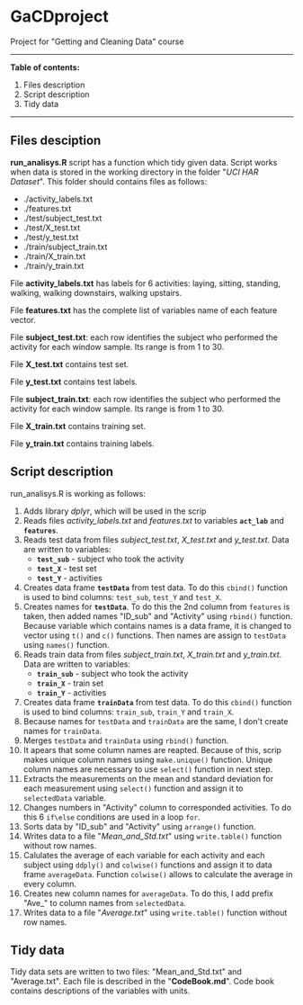 # GaCDproject

Project for "Getting and Cleaning Data" course

----------


**Table of contents:**

1. Files description
2. Script description
3. Tidy data

----------
## Files desciption

**run\_analisys.R** script has a function which tidy given data. Script works when data is stored in the working directory in the folder "*UCI HAR Dataset*". This folder should contains files as follows:
	
- ./activity_labels.txt
- ./features.txt
- ./test/subject_test.txt
- ./test/X_test.txt
- ./test/y_test.txt
- ./train/subject_train.txt
- ./train/X_train.txt
- ./train/y_train.txt

File **activity_labels.txt** has labels for 6 activities: laying, sitting, standing, walking, walking downstairs, walking upstairs. 

File **features.txt** has the complete list of variables name of each feature vector.

File **subject_test.txt**: each row identifies the subject who performed the activity for each window sample. Its range is from 1 to 30.

File **X_test.txt** contains test set.

File **y_test.txt** contains test labels.

File **subject_train.txt**: each row identifies the subject who performed the activity for each window sample. Its range is from 1 to 30.

File **X_train.txt** contains training set.

File **y_train.txt** contains training labels.

## Script description

run_analisys.R is working as follows:

1. Adds library *dplyr*, which will be used in the scrip
2. Reads files *activity_labels.txt* and *features.txt* to variables **`act_lab`** and **`features`**.
3. Reads test data from files *subject\_test.txt*, *X\_test.txt* and *y\_test.txt*. Data are written to variables: 
	- **`test_sub`** - subject who took the activity
	- **`test_X`** - test set
	- **`test_Y`** - activities
4. Creates data frame **`testData`** from test data. To do this `cbind()` function is used to bind columns: `test_sub`, `test_Y` and `test_X`.
5. Creates names for **`testData`**. To do this the 2nd column from `features` is taken, then added names "ID_sub" and "Activity" using `rbind()` function. Because variable which contains names is a data frame, it is changed to vector using `t()` and `c()` functions. Then names are assign to `testData` using `names()` function.
6. Reads train data from files *subject\_train.txt*, *X\_train.txt* and *y\_train.txt*. Data are written to variables: 
	- **`train_sub`** - subject who took the activity
	- **`train_X`** - train set
	- **`train_Y`** - activities
7. Creates data frame **`trainData`** from test data. To do this `cbind()` function is used to bind columns: `train_sub`, `train_Y` and `train_X`.
8. Because names for `testData` and `trainData` are the same, I don't create names for `trainData`.
9. Merges `testData` and `trainData` using `rbind()` function.
10. It apears that some column names are reapted. Because of this, scrip makes unique column names using `make.unique()` function. Unique column names are necessary to use `select()` function in next step.
11. Extracts the measurements on the mean and standard deviation for each measurement using `select()` function and assign it to `selectedData` variable.
12. Changes numbers in "Activity" column to corresponded activities. To do this 6 `if\else` conditions are used in a loop `for`.
13. Sorts data by "ID_sub" and "Activity" using `arrange()` function.
14. Writes data to a file "*Mean\_and\_Std.txt*" using `write.table()` function without row names.
15. Calulates the average of each variable for each activity and each subject using `ddply()` and `colwise()` functions and assign it to data frame `averageData`. Function `colwise()` allows to calculate the average in every column.
16. Creates new column names for `averageData`. To do this, I add prefix "Ave_" to column names from `selectedData`.
17. Writes data to a file "*Average.txt*" using `write.table()` function without row names.

## Tidy data

Tidy data sets are written to two files: "Mean\_and\_Std.txt" and "Average.txt". Each file is described in the "**CodeBook.md**". Code book contains descriptions of the variables with units.






